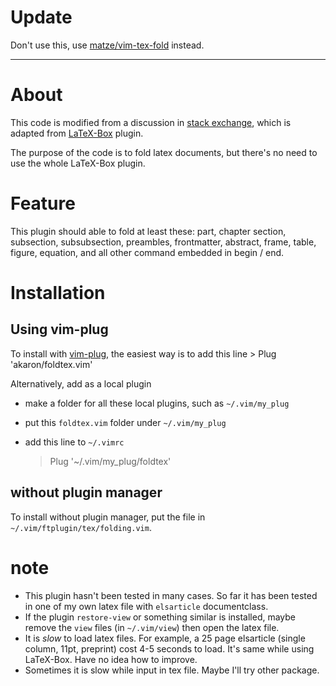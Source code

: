 # Update
Don't use this, use [matze/vim-tex-fold](https://github.com/matze/vim-tex-fold) instead.

----

# About
This code is modified from a discussion in [stack exchange](https://tex.stackexchange.com/questions/130586/vim-nice-folding-function), which is adapted from [LaTeX-Box](https://github.com/LaTeX-Box-Team/LaTeX-Box) plugin.

The purpose of the code is to fold latex documents, but there's no need to use the whole LaTeX-Box plugin.

# Feature
This plugin should able to fold at least these: part, chapter section, subsection, subsubsection, preambles, frontmatter, abstract, frame, table, figure, equation, and all other command embedded in begin / end.

# Installation
## Using vim-plug
To install with [vim-plug](https://github.com/junegunn/vim-plug), the easiest way is to add this line
    > Plug 'akaron/foldtex.vim'

Alternatively, add as a local plugin

* make a folder for all these local plugins, such as `~/.vim/my_plug`
* put this `foldtex.vim` folder under `~/.vim/my_plug`
* add this line to `~/.vimrc`

	> Plug '~/.vim/my_plug/foldtex'


## without plugin manager
To install without plugin manager, put the file in `~/.vim/ftplugin/tex/folding.vim`.

# note
* This plugin hasn't been tested in many cases. So far it has been tested in one of my own latex file with `elsarticle` documentclass.
* If the plugin `restore-view` or something similar is installed, maybe remove the `view` files (in `~/.vim/view`) then open the latex file.
* It is *slow* to load latex files. For example, a 25 page elsarticle (single column, 11pt, preprint) cost 4-5 seconds to load. It's same while using LaTeX-Box. Have no idea how to improve.
* Sometimes it is slow while input in tex file. Maybe I'll try other package.
